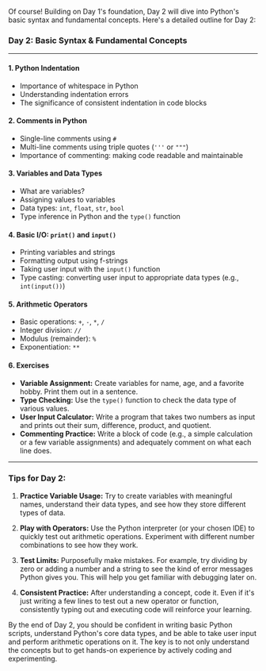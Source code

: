 Of course! Building on Day 1's foundation, Day 2 will dive into Python's basic syntax and fundamental concepts. Here's a detailed outline for Day 2:

### Day 2: Basic Syntax & Fundamental Concepts

---

#### **1. Python Indentation**
   - Importance of whitespace in Python
   - Understanding indentation errors
   - The significance of consistent indentation in code blocks

#### **2. Comments in Python**
   - Single-line comments using `#`
   - Multi-line comments using triple quotes (`'''` or `"""`)
   - Importance of commenting: making code readable and maintainable

#### **3. Variables and Data Types**
   - What are variables?
   - Assigning values to variables
   - Data types: `int`, `float`, `str`, `bool`
   - Type inference in Python and the `type()` function

#### **4. Basic I/O: `print()` and `input()`**
   - Printing variables and strings
   - Formatting output using f-strings
   - Taking user input with the `input()` function
   - Type casting: converting user input to appropriate data types (e.g., `int(input())`)

#### **5. Arithmetic Operators**
   - Basic operations: `+`, `-`, `*`, `/`
   - Integer division: `//`
   - Modulus (remainder): `%`
   - Exponentiation: `**`

#### **6. Exercises**
   - **Variable Assignment:** Create variables for name, age, and a favorite hobby. Print them out in a sentence.
   - **Type Checking:** Use the `type()` function to check the data type of various values.
   - **User Input Calculator:** Write a program that takes two numbers as input and prints out their sum, difference, product, and quotient.
   - **Commenting Practice:** Write a block of code (e.g., a simple calculation or a few variable assignments) and adequately comment on what each line does.

---

### Tips for Day 2:

1. **Practice Variable Usage:** Try to create variables with meaningful names, understand their data types, and see how they store different types of data.

2. **Play with Operators:** Use the Python interpreter (or your chosen IDE) to quickly test out arithmetic operations. Experiment with different number combinations to see how they work.

3. **Test Limits:** Purposefully make mistakes. For example, try dividing by zero or adding a number and a string to see the kind of error messages Python gives you. This will help you get familiar with debugging later on.

4. **Consistent Practice:** After understanding a concept, code it. Even if it's just writing a few lines to test out a new operator or function, consistently typing out and executing code will reinforce your learning.

By the end of Day 2, you should be confident in writing basic Python scripts, understand Python's core data types, and be able to take user input and perform arithmetic operations on it. The key is to not only understand the concepts but to get hands-on experience by actively coding and experimenting.